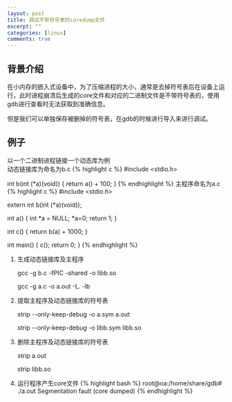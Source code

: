 ```yaml
---
layout: post
title: 调试不带符号表的coredump文件
excerpt: ""
categories: [linux]
comments: true
---
```


## 背景介绍
在小内存的嵌入式设备中，为了压缩进程的大小，通常是去掉符号表后在设备上运行，此时进程崩溃后生成的core文件和对应的二进制文件是不带符号表的，使用gdb进行查看时无法获取到准确信息。

但是我们可以单独保存被删掉的符号表，在gdb的时候进行导入来进行调试。

## 例子
以一个二进制进程链接一个动态库为例<br>
动态链接库为命名为b.c
{% highlight c %}
#include <stdio.h>

int b(int (*a)(void))
{
	return a() + 100;
}
{% endhighlight %}
主程序命名为a.c
{% highlight c %}
#include <stdio.h>

extern int b(int (*a)(void));

int a() 
{
	int *a = NULL;
	*a=0;
	return 1;
}

int c()
{
	return b(a) + 1000;
}

int main()
{
	c();
	return 0;
}
{% endhighlight %}

1. 生成动态链接库及主程序

    gcc -g  b.c -fPIC -shared -o libb.so

    gcc -g a.c -o a.out -L. -lb
2. 提取主程序及动态链接库的符号表

    strip --only-keep-debug -o a.sym a.out
	
    strip --only-keep-debug -o libb.sym libb.so
3. 删除主程序及动态链接库的符号表

    strip a.out
	
    strip libb.so
4. 运行程序产生core文件
{% highlight bash %}
    root@oa:/home/share/gdb# ./a.out
    Segmentation fault (core dumped)
{% endhighlight %}